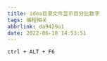 ```yaml
---
title: idea目录文件显示百分比数字
tags: 编程相关
abbrlink: da9429a1
date: 2022-06-10 14:53:51
---
```



```
ctrl + ALT + F6
```